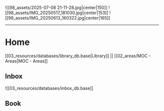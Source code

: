 ![[98_assets/2025-07-08 21-11-28.jpg|center|150]]  ![[98_assets/IMG_20250517_181030.jpg|center|153]]
 ![[98_assets/IMG_20250613_160322.jpg|center|165]]


---
# Home

[[03_resources/databases/library_db.base|Library]] || [[02_areas/MOC - Areas|MOC - Areas]]

## Inbox

![[03_resources/databases/inbox_db.base]]


## Book


